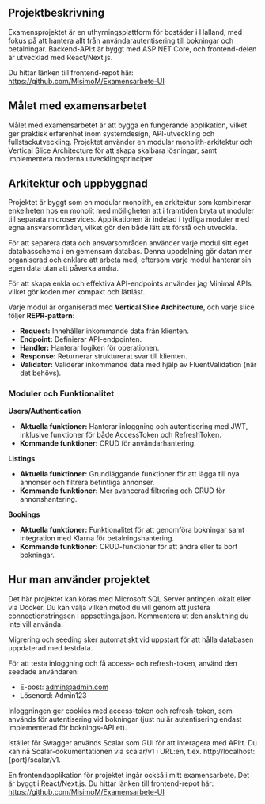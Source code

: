 ## Projektbeskrivning

Examensprojektet är en uthyrningsplattform för bostäder i Halland, med fokus på att hantera allt från användarautentisering till bokningar och betalningar.
Backend-API:t är byggt med ASP.NET Core, och frontend-delen är utvecklad med React/Next.js.

Du hittar länken till frontend-repot här: https://github.com/MisimoM/Examensarbete-UI

## Målet med examensarbetet
Målet med examensarbetet är att bygga en fungerande applikation, vilket ger praktisk erfarenhet inom systemdesign, API-utveckling och fullstackutveckling.
Projektet använder en modular monolith-arkitektur och Vertical Slice Architecture för att skapa skalbara lösningar, samt implementera moderna utvecklingsprinciper.

## Arkitektur och uppbyggnad
Projektet är byggt som en modular monolith, en arkitektur som kombinerar enkelheten hos en monolit med möjligheten att i framtiden bryta ut moduler till separata microservices.
Applikationen är indelad i tydliga moduler med egna ansvarsområden, vilket gör den både lätt att förstå och utveckla.

För att separera data och ansvarsområden använder varje modul sitt eget databasschema i en gemensam databas.
Denna uppdelning gör datan mer organiserad och enklare att arbeta med, eftersom varje modul hanterar sin egen data utan att påverka andra.

För att skapa enkla och effektiva API-endpoints använder jag Minimal APIs, vilket gör koden mer kompakt och lättläst.

Varje modul är organiserad med **Vertical Slice Architecture**, och varje slice följer **REPR-pattern**:
- **Request:** Innehåller inkommande data från klienten.
- **Endpoint:** Definierar API-endpointen.
- **Handler:** Hanterar logiken för operationen.
- **Response:** Returnerar strukturerat svar till klienten.
- **Validator:** Validerar inkommande data med hjälp av FluentValidation (när det behövs).

### Moduler och Funktionalitet
**Users/Authentication**
- **Aktuella funktioner:** Hanterar inloggning och autentisering med JWT, inklusive funktioner för både AccessToken och RefreshToken.
- **Kommande funktioner:** CRUD för användarhantering.

**Listings**
- **Aktuella funktioner:** Grundläggande funktioner för att lägga till nya annonser och filtrera befintliga annonser.
- **Kommande funktioner:** Mer avancerad filtrering och CRUD för annonshantering.

**Bookings**
- **Aktuella funktioner:** Funktionalitet för att genomföra bokningar samt integration med Klarna för betalningshantering.
- **Kommande funktioner:** CRUD-funktioner för att ändra eller ta bort bokningar.

## Hur man använder projektet
Det här projektet kan köras med Microsoft SQL Server antingen lokalt eller via Docker. Du kan välja vilken metod du vill genom att justera connectionstringsen i appsettings.json.
Kommentera ut den anslutning du inte vill använda.

Migrering och seeding sker automatiskt vid uppstart för att hålla databasen uppdaterad med testdata.

För att testa inloggning och få access- och refresh-token, använd den seedade användaren:
- E-post: admin@admin.com
- Lösenord: Admin123

Inloggningen ger cookies med access-token och refresh-token, som används för autentisering vid bokningar (just nu är autentisering endast implementerad för boknings-API:et).

Istället för Swagger används Scalar som GUI för att interagera med API:t. Du kan nå Scalar-dokumentationen via scalar/v1 i URL:en, t.ex. http://localhost:{port}/scalar/v1.

En frontendapplikation för projektet ingår också i mitt examensarbete. Det är byggt i React/Next.js. Du hittar länken till frontend-repot här: https://github.com/MisimoM/Examensarbete-UI
